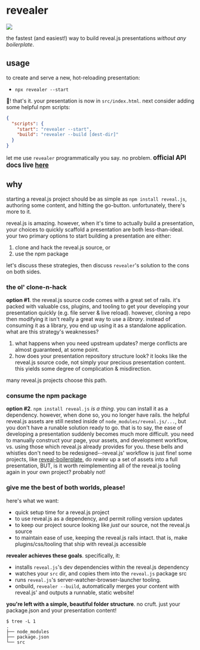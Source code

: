 # revealer

![](https://img.shields.io/badge/standardjs-%E2%9C%93-brightgreen.svg)

the fastest (and easiest!) way to build reveal.js presentations _without any boilerplate_.

## usage

to create and serve a new, hot-reloading presentation:

- `npx revealer --start`

:tada:!  that's it.  your presentation is now in `src/index.html`.  next consider adding some helpful npm scripts:

```json
{
  "scripts": {
    "start": "revealer --start",
    "build": "revealer --build [dest-dir]"
  }
}
```

let me use `revealer` programmatically you say.  no problem.  <big>**official API docs live [here](https://cdaringe.github.io/revealer/)**</big>

## why

starting a reveal.js project should be as simple as `npm install reveal.js`, authoring some content, and hitting the go-button.  unfortunately, there's more to it.

reveal.js is amazing.  however, when it's time to actually build a presentation, your choices to quickly scaffold a presentation are both less-than-ideal.  your two primary options to start building a presentation are either:

1. clone and hack the reveal.js source, or
1. use the npm package

let's discuss these strategies, then discuss `revealer`'s solution to the cons on both sides.

### the ol' clone-n-hack

**option #1**.  the reveal.js source code comes with a great set of rails.  it's packed with valuable css, plugins, and tooling to get your developing your presentation quickly (e.g. file server & live reload).  however, cloning a repo then modifying it isn't really a great way to use a _library_.  instead of consuming it as a library, you end up using it as a standalone application.  what are this strategy's weaknesses?

1. what happens when you need upstream updates? merge conflicts are almost guaranteed, at some point.
1. how does your presentation repository structure look? it looks like the reveal.js source code, not simply your precious presentation content.  this yields some degree of complication & misdirection.

many reveal.js projects choose this path.

### consume the npm package

**option #2**. `npm install reveal.js` _is a thing_.  you can install it as a dependency.  however, when done so, you no longer have rails.  the helpful reveal.js assets are still nested inside of `node_modules/reveal.js/...`, but you don't have a runable solution ready to go.  that is to say, the ease of developing a presentation suddenly becomes much more difficult.  you need to manually construct your page, your assets, and development workflow, vs. using those which reveal.js already provides for you. these bells and whistles don't need to be redesigned--reveal.js' workflow is just fine!  some projects, like [reveal-boilerplate](https://github.com/Retozi/reveal-boilerplate), do _rewire_ up a set of assets into a full presentation, BUT, is it worth reimplementing all of the reveal.js tooling again in your own project?  probably not!

### give me the best of both worlds, please!

here's what we want:
  - quick setup time for a reveal.js project
  - to use reveal.js as a dependency, and permit rolling version updates
  - to keep our project source looking like _just_ our source, not the reveal.js source
  - to maintain ease of use, keeping the reveal.js rails intact.  that is, make  plugins/css/tooling that ship with reveal.js accessible

**revealer achieves these goals**. specifically, it:

  - installs `reveal.js`'s dev dependencies within the reveal.js dependency
  - watches your `src` dir, and copies them into the `reveal.js` package src
  - runs `reveal.js`'s server-watcher-browser-launcher tooling.
  - onbuild, `revealer --build`, automatically merges your content with reveal.js' and outputs a runnable, static website!

**you're left with a simple, beautiful folder structure**.  no cruft.  just your package.json and your presentation content!

```
$ tree -L 1
.
├── node_modules
├── package.json
└── src
```
